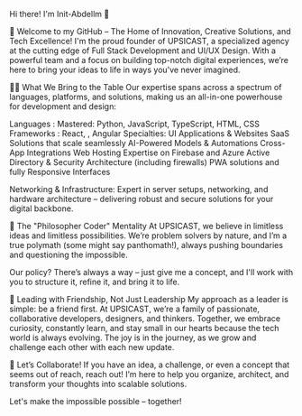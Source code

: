 Hi there! I'm Init-Abdellm 👋

🚀 Welcome to my GitHub – The Home of Innovation, Creative Solutions, and Tech Excellence!
I'm the proud founder of UPSICAST, a specialized agency at the cutting edge of Full Stack Development and UI/UX Design. With a powerful team and a focus on building top-notch digital experiences, we’re here to bring your ideas to life in ways you've never imagined.

👨‍💻 What We Bring to the Table
Our expertise spans across a spectrum of languages, platforms, and solutions, making us an all-in-one powerhouse for development and design:

Languages  : Mastered: Python, JavaScript, TypeScript, HTML, CSS
Frameworks : React, , Angular
Specialties:
UI Applications & Websites
SaaS Solutions that scale seamlessly
AI-Powered Models & Automations
Cross-App Integrations
Web Hosting Expertise on Firebase and Azure
Active Directory & Security Architecture (including firewalls)
PWA solutions and fully Responsive Interfaces

Networking & Infrastructure: Expert in server setups, networking, and hardware architecture – delivering robust and secure solutions for your digital backbone.

🧠 The "Philosopher Coder" Mentality
At UPSICAST, we believe in limitless ideas and limitless possibilities. We’re problem solvers by nature, and I’m a true polymath (some might say panthomath!), always pushing boundaries and questioning the impossible.

Our policy? There’s always a way – just give me a concept, and I'll work with you to structure it, refine it, and bring it to life.

🌟 Leading with Friendship, Not Just Leadership
My approach as a leader is simple: be a friend first. At UPSICAST, we’re a family of passionate, collaborative developers, designers, and thinkers. Together, we embrace curiosity, constantly learn, and stay small in our hearts because the tech world is always evolving. The joy is in the journey, as we grow and challenge each other with each new update.

💬 Let’s Collaborate!
If you have an idea, a challenge, or even a concept that seems out of reach, reach out! I’m here to help you organize, architect, and transform your thoughts into scalable solutions.

Let's make the impossible possible – together!


